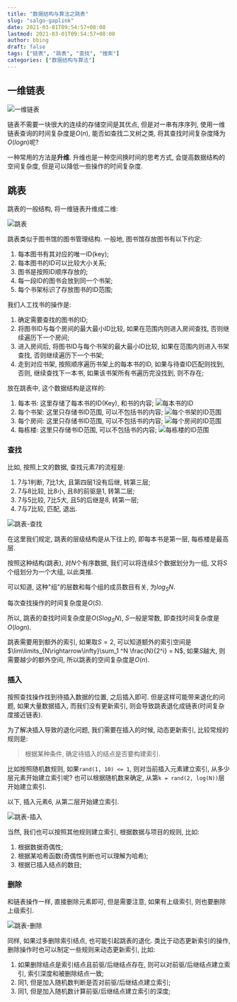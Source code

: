 ```yaml
---
title: "数据结构与算法之跳表"
slug: "salgo-gaplink"
date: 2021-03-01T09:54:57+08:00
lastmod: 2021-03-01T09:54:57+08:00
author: bbing
draft: false
tags: ["链表", "跳表", "查找", "搜索"]
categories: ["数据结构与算法"]
---
```


## 一维链表

![一维链表](https://s3.ax1x.com/2021/03/01/6Pczfs.png "一维链表")

链表不需要一块很大的连续的存储空间是其优点, 但是对一串有序序列, 使用一维链表查询的时间复杂度是$O(n)$, 能否如查找二叉树之类, 将其查找时间复杂度降为$O(logn)$呢?

一种常用的方法是**升维**. 升维也是一种空间换时间的思考方式, 会提高数据结构的空间复杂度, 但是可以降低一些操作的时间复杂度.

## 跳表

跳表的一般结构, 将一维链表升维成二维:

![跳表](https://s3.ax1x.com/2021/03/01/6Pg9lq.png "跳表")

跳表类似于图书馆的图书管理结构. 一般地, 图书馆存放图书有以下约定:

1. 每本图书有其对应的唯一ID(key);
2. 每本图书的ID可以比较大小关系;
3. 图书是按照ID顺序存放的;
4. 每一段ID的图书会放到同一个书架;
5. 每个书架标识了存放图书的ID范围;

我们人工找书的操作是:

1. 确定需要查找的图书的ID;
2. 将图书ID与每个房间的最大最小ID比较, 如果在范围内则进入房间查找, 否则继续遍历下一个房间;
3. 进入房间后, 将图书ID与每个书架的最大最小ID比较, 如果在范围内则进入书架查找, 否则继续遍历下一个书架;
4. 走到对应书架, 按照顺序遍历书架上的每本书的ID, 如果与待查ID匹配则找到, 否则, 继续查找下一本书, 如果该书架所有书遍历完没找到, 则不存在;

放在跳表中, 这个数据结构是这样的:

1. 每本书:
这里存储了每本书的ID(Key), 和书的内容;
![每本书的ID](https://s3.ax1x.com/2021/03/01/6Pczfs.png "每本书的ID")
2. 每个书架:
这里只存储书ID范围, 可以不包括书的内容;
![每个书架的ID范围](https://s3.ax1x.com/2021/03/01/6Pg0nf.png "每个书架的ID范围")
3. 每个房间:
这里只存储书ID范围, 可以不包括书的内容;
![每个房间的ID范围](https://s3.ax1x.com/2021/03/01/6Pgeh9.png "每个房间的ID范围")
4. 每栋楼:
这里只存储书ID范围, 可以不包括书的内容;
![每栋楼的ID范围](https://s3.ax1x.com/2021/03/01/6Pg9lq.png "每栋楼的ID范围")

### 查找

比如, 按照上文的数据, 查找元素7的流程是:

1. 7与1判断, 7比1大, 且第四层1没有后继, 转第三层;
2. 7与8比较, 比8小, 且8的前驱是1, 转第二层;
3. 7与5比较, 7比5大, 且5的后继是8, 转第一层;
4. 7与7比较, 匹配, 退出.

![跳表-查找](https://s3.ax1x.com/2021/03/01/6PgbC9.png "跳表-查找")

在这里我们规定, 跳表的层级结构是从下往上的, 即每本书是第一层, 每栋楼是最高层.

按照这种结构(跳表), 对$N$个有序数据, 我们可以将连续$S$个数据划分为一组, 又将$S$个组划分为一个大组, 以此类推.

可以知道, 这种"组"的层数和每个组的成员数目有关, 为$log_S N$.

每次查找操作的时间复杂度是$O(S)$.

所以, 跳表的查找时间复杂度是$O(Slog_SN)$, $S$一般是常数, 即查找时间复杂度是$O(logn)$.

跳表需要用到额外的索引, 如果取$S = 2$, 可以知道额外的索引空间是 $\lim\limits_{N\rightarrow\infty}\sum_1 ^N \frac{N}{2^i} = N$, 如果$S$越大, 则需要越少的额外空间, 所以跳表的空间复杂度是$O(n)$.

### 插入

按照查找操作找到待插入数据的位置, 之后插入即可. 但是这样可能带来退化的问题, 如果大量数据插入, 而我们没有更新索引, 则会导致跳表退化成链表(时间复杂度接近链表).

为了解决插入导致的退化问题, 我们需要在插入的时候, 动态更新索引, 比较常规的规则是:

> 根据某种条件, 确定待插入的结点是否要构建索引.

比如按照随机数规则, 如果```rand(1, 10) <= 1```, 则对当前插入元素建立索引, 从多少层元素开始建立索引呢? 也可以根据随机数来确定, 从第```k = rand(2, log(N))```层开始建立索引.

以下, 插入元素6, 从第二层开始建立索引.

![跳表-插入](https://s3.ax1x.com/2021/03/01/6Pg6hj.png "跳表-插入")

当然, 我们也可以按照其他规则建立索引, 根据数据与项目的规则, 比如:

1. 根据数据奇偶性;
2. 根据某哈希函数(奇偶性判断也可以理解为哈希);
3. 根据已插入结点的数目;

### 删除

和链表操作一样, 直接删除元素即可, 但是需要注意, 如果有上级索引, 则也要删除上级索引.

![跳表-删除](https://s3.ax1x.com/2021/03/01/6P2MCj.png "跳表-删除")

同样, 如果过多删除索引结点, 也可能引起跳表的退化. 类比于动态更新索引的操作, 删除操作时也可以制定一些规则来动态更新索引, 比如:

1. 如果删除结点是索引结点且前驱/后继结点存在, 则可以对前驱/后继结点建立索引, 索引深度和被删除结点一致;
2. 同1, 但是加入随机数判断是否对前驱/后继结点建立索引;
3. 同1, 但是加入随机数计算前驱/后继结点建立索引的深度;